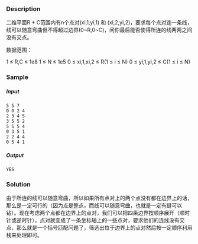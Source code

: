 ### Description

二维平面R * C范围内有n个点对(xi,1,yi,1) 和 (xi,2,yi,2)，要求每个点对连一条线，线可以随意弯曲但不得超过边界(0~R,0~C)，问你最后能否使得所连的线两两之间没有交点。

数据范围：

1 ≤ R,C ≤ 1e8
1 ≤ N ≤ 1e5
0 ≤ xi,1,xi,2 ≤ R(1 ≤ i ≤ N)
0 ≤ yi,1,yi,2 ≤ C(1 ≤ i ≤ N)

### Sample

##### Input

```
5 5 7
0 0 2 4
2 3 4 5
3 5 5 2
5 5 5 4
0 3 5 1
2 2 4 4
0 5 4 1
```

##### Output

```
YES
```

### Solution

由于所连的线可以随意弯曲，所以如果所有点对上的两个点没有都在边界上的话，那么是一定可行的（因为点是整点，而线可以随意弯曲，也就是一定有缝可以钻）。现在考虑两个点都在边界上的点对，我们可以把四条边界按顺序展开（顺时针或逆时针），点对就变成了一条坐标轴上的一些点对，要求他们的连线没有交点，那么就是一个括号匹配问题了，筛选出位于边界上的点对然后按一定顺序利用栈来处理即可。
